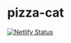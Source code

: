 # pizza-cat

[![Netlify Status](https://api.netlify.com/api/v1/badges/1df9ef56-073c-4f89-a964-0ad44f930a8b/deploy-status)](https://app.netlify.com/sites/lyx-pizza-cat/deploys)

